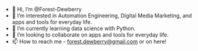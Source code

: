 - 👋 Hi, I’m @Forest-Dewberry
- 👀 I’m interested in Automation Engineering, Digital Media Marketing, and apps and tools for everyday life.
- 🌱 I’m currently learning data science with Python.
- 💞️ I’m looking to collaborate on apps and tools for everyday life.
- 📫 How to reach me - forest.dewberry@gmail.com or on here!

<!---
Forest-Dewberry/Forest-Dewberry is a ✨ special ✨ repository because its `README.md` (this file) appears on your GitHub profile.
You can click the Preview link to take a look at your changes.
--->
